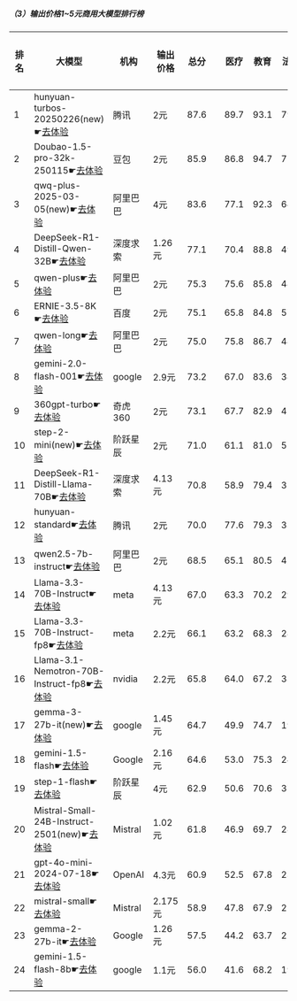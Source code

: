 ##### （3）输出价格1~5元商用大模型排行榜
|排名|大模型|机构|输出价格|总分| |医疗|教育|法律|行政公务|推理与数学计算|语言与指令遵从|
|---|-----|---|-------|---|-|----|---|---|------|------------|------------------|
|1|hunyuan-turbos-20250226(new)☛[去体验](https://easyllm.site/static/modelcompare.html?type=proprietary)|腾讯|2元|87.6| |                    89.7|93.1|79.7|                    81.6|91.5|90.2|
|2|Doubao-1.5-pro-32k-250115☛[去体验](https://easyllm.site/static/modelcompare.html?type=proprietary)|豆包|2元|85.9| |                    86.8|94.7|71.5|                    78.3|92.8|91.3|
|3|qwq-plus-2025-03-05(new)☛[去体验](https://easyllm.site/static/modelcompare.html?type=proprietary)|阿里巴巴|4元|83.6| |                    77.1|92.3|64.5|                    84.5|93.1|90.3|
|4|DeepSeek-R1-Distill-Qwen-32B☛[去体验](https://easyllm.site/static/modelcompare.html?type=open-source)|深度求索|1.26元|77.1| |                    70.4|88.8|49.2|                    76.2|90.1|87.7|
|5|qwen-plus☛[去体验](https://easyllm.site/static/modelcompare.html?type=proprietary)|阿里巴巴|2元|75.3| |                    75.6|85.8|48.6|                    72.0|83.8|86.0|
|6|ERNIE-3.5-8K☛[去体验](https://easyllm.site/static/modelcompare.html?type=proprietary)|百度|2元|75.1| |                    65.8|84.8|57.1|                    71.1|85.3|86.5|
|7|qwen-long☛[去体验](https://easyllm.site/static/modelcompare.html?type=proprietary)|阿里巴巴|2元|75.0| |                    75.8|86.7|48.2|                    72.5|81.5|85.6|
|8|gemini-2.0-flash-001☛[去体验](https://easyllm.site/static/modelcompare.html?type=proprietary)|google|2.9元|73.2| |                    67.0|83.6|38.7|                    72.5|91.3|86.3|
|9|360gpt-turbo☛[去体验](https://easyllm.site/static/modelcompare.html?type=proprietary)|奇虎360|2元|73.1| |                    67.7|82.9|42.2|                    68.0|89.3|88.1|
|10|step-2-mini(new)☛[去体验](https://easyllm.site/static/modelcompare.html?type=proprietary)|阶跃星辰|2元|71.0| |                    61.1|81.0|51.4|                    60.1|87.1|85.3|
|11|DeepSeek-R1-Distill-Llama-70B☛[去体验](https://easyllm.site/static/modelcompare.html?type=open-source)|深度求索|4.13元|70.8| |                    58.9|79.4|35.2|                    77.5|88.8|85.0|
|12|hunyuan-standard☛[去体验](https://easyllm.site/static/modelcompare.html?type=proprietary)|腾讯|2元|70.0| |                    77.6|79.3|33.1|                    68.8|78.2|83.2|
|13|qwen2.5-7b-instruct☛[去体验](https://easyllm.site/static/modelcompare.html?type=open-source)|阿里巴巴|2元|68.5| |                    65.1|80.5|42.5|                    59.6|80.2|83.4|
|14|Llama-3.3-70B-Instruct☛[去体验](https://easyllm.site/static/modelcompare.html?type=open-source)|meta|4.13元|67.0| |                    63.3|70.2|29.4|                    66.4|87.4|85.4|
|15|Llama-3.3-70B-Instruct-fp8☛[去体验](https://easyllm.site/static/modelcompare.html?type=open-source)|meta|2.2元|66.1| |                    63.2|68.3|28.5|                    64.8|86.6|85.1|
|16|Llama-3.1-Nemotron-70B-Instruct-fp8☛[去体验](https://easyllm.site/static/modelcompare.html?type=open-source)|nvidia|2.2元|65.8| |                    64.0|67.2|33.1|                    63.7|81.3|85.5|
|17|gemma-3-27b-it(new)☛[去体验](https://easyllm.site/static/modelcompare.html?type=open-source)|google|1.45元|64.7| |                    49.9|74.7|19.5|                    70.5|90.3|83.2|
|18|gemini-1.5-flash☛[去体验](https://easyllm.site/static/modelcompare.html?type=proprietary)|Google|2.16元|64.6| |                    53.0|75.3|24.1|                    61.4|89.2|84.3|
|19|step-1-flash☛[去体验](https://easyllm.site/static/modelcompare.html?type=proprietary)|阶跃星辰|4元|62.9| |                    50.6|70.6|37.7|                    58.5|77.6|82.2|
|20|Mistral-Small-24B-Instruct-2501(new)☛[去体验](https://easyllm.site/static/modelcompare.html?type=open-source)|Mistral|1.02元|61.8| |                    46.9|69.7|28.5|                    58.0|84.4|83.1|
|21|gpt-4o-mini-2024-07-18☛[去体验](https://easyllm.site/static/modelcompare.html?type=proprietary)|OpenAI|4.3元|60.9| |                    52.5|67.8|23.2|                    54.7|84.4|82.6|
|22|mistral-small☛[去体验](https://easyllm.site/static/modelcompare.html?type=proprietary)|Mistral|2.175元|58.9| |                    47.8|67.9|21.4|                    51.0|84.5|81.0|
|23|gemma-2-27b-it☛[去体验](https://easyllm.site/static/modelcompare.html?type=open-source)|Google|1.26元|57.5| |                    44.2|63.7|22.9|                    57.1|73.4|83.8|
|24|gemini-1.5-flash-8b☛[去体验](https://easyllm.site/static/modelcompare.html?type=proprietary)|google|1.1元|56.0| |                    41.6|68.2|19.6|                    51.6|72.8|82.0|
    
